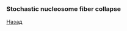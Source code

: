 ### Stochastic nucleosome fiber collapse
[Назад](index.md)

<html lang="en">
<head>
  <meta charset="utf-8">
</head>
<body>
 
 
  <script src="https://unpkg.com/ngl@2.0.0-dev.35/dist/ngl.js"></script>
  <script>
    document.addEventListener("DOMContentLoaded", function () {
      var stage = new NGL.Stage("viewport",{ backgroundColor:"#FFFFFF" });
      stage.loadFile("Resources/collapse.pdb").then(function (nucl) {
        var aspectRatio = 2;
        var radius = 1.5;
      
        nucl.addRepresentation('spacefill', {
           "sele": ".O", "color": "red","radius":3});
        nucl.addRepresentation('spacefill', {
           "sele": ".N", "color": "green","radius":0.5});
        NGL.autoLoad("Resources/collapse.xtc").then(function (frames) {
          nucl.addTrajectory(frames);
          var traj = nucl.trajList[0].trajectory;
          var player = new NGL.TrajectoryPlayer( traj,{step: 1, timeout: 20, direction : "bounce"});
          player.play();
        });  
        nucl.autoView();
      });
    });
  </script>
  <div id="viewport" style="width:1024; height:500px;"></div>
</body>
</html>

